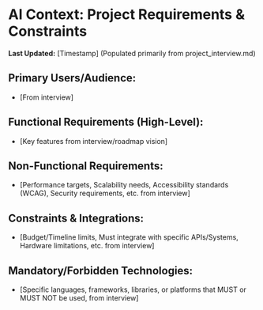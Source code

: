 # AI Context: Project Requirements & Constraints

**Last Updated:** [Timestamp]
(Populated primarily from project_interview.md)

## Primary Users/Audience:
*   [From interview]

## Functional Requirements (High-Level):
*   [Key features from interview/roadmap vision]

## Non-Functional Requirements:
*   [Performance targets, Scalability needs, Accessibility standards (WCAG), Security requirements, etc. from interview]

## Constraints & Integrations:
*   [Budget/Timeline limits, Must integrate with specific APIs/Systems, Hardware limitations, etc. from interview]

## Mandatory/Forbidden Technologies:
*   [Specific languages, frameworks, libraries, or platforms that MUST or MUST NOT be used, from interview]